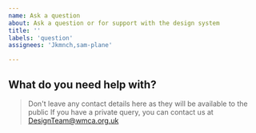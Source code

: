 ```yaml
---
name: Ask a question
about: Ask a question or for support with the design system
title: ''
labels: 'question'
assignees: 'Jkmnch,sam-plane'

---
```

## What do you need help with?
> Don't leave any contact details here as they will be available to the public
> If you have a private query, you can contact us at DesignTeam@wmca.org.uk
